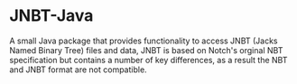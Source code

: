 # JNBT-Java
A small Java package that provides functionality to access JNBT (Jacks Named Binary Tree) files and data, JNBT is based on Notch's orginal NBT specification but contains a number of key differences, as a result the NBT and JNBT format are not compatible. 
